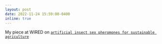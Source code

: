 ```yaml
---
layout: post
date: 2022-11-24 15:59:00-0400
inline: true
---
```


My piece at WIRED on [`artificial insect sex pheromones for sustainable agriculture`](https://www.wired.co.uk/article/insect-pheromones-pest-control)
